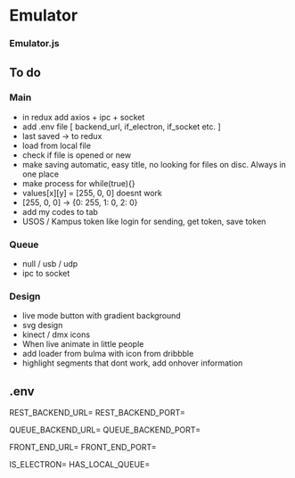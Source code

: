 # Emulator

### Emulator.js
## To do

### Main
- in redux add axios + ipc + socket
- add .env file [ backend_url, if_electron, if_socket etc. ]
- last saved -> to redux
- load from local file 
- check if file is opened or new
- make saving automatic, easy title, no looking for files on disc. Always in one place
- make process for while(true){} 
- values[x][y] = [255, 0, 0] doesnt work
- [255, 0, 0] -> {0: 255, 1: 0, 2: 0}
- add my codes to tab
- USOS / Kampus token like login for sending, get token, save token

### Queue
- null / usb / udp 
- ipc to socket

### Design
- live mode button with gradient background
- svg design
- kinect / dmx icons
- When live animate in little people
- add loader from bulma with icon from dribbble
- highlight segments that dont work, add onhover information

## .env
REST_BACKEND_URL=
REST_BACKEND_PORT=

QUEUE_BACKEND_URL=
QUEUE_BACKEND_PORT=

FRONT_END_URL=
FRONT_END_PORT=

IS_ELECTRON=
HAS_LOCAL_QUEUE=